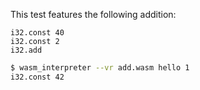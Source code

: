 This test features the following addition:
```wasm
i32.const 40
i32.const 2
i32.add
```

```sh
$ wasm_interpreter --vr add.wasm hello 1
i32.const 42
```
